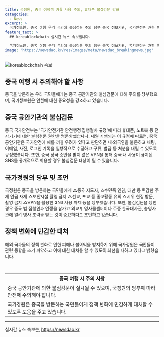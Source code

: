 ```yaml
---
title: 국정원, 중국 여행객 카톡 사용 주의, 휴대폰 불심검문 강화
categories:
  - News
excerpt: >
  국가정보원, 중국 여행 우리 국민에 불심검문 주의 당부 중국 정보기관, 국가안전부 권한 명문화. 중국 공안기관, 휴대폰·전자기기 불심검문 시행. 국가안전기관 규정으로 내·외국인 정보 수집 권한 부여. 민감 주제 언급 자제, 보안시설 촬영 금지 등 당부. 불심검문 당하면 외교부 영사조력 요청을 당부. 관계자는 해외 정책 변화 주시하여 국민 피해 최소화 약속.
feature_text: >
  ## koreablockchain 실시간 뉴스 속보입니다.

  국가정보원, 중국 여행 우리 국민에 불심검문 주의 당부 중국 정보기관, 국가안전부 권한 명문화. 중국 공안기관, 휴대폰·전자기기 불심검문 시행. 국가안전기관 규정으로 내·외국인 정보 수집 권한 부여. 민감 주제 언급 자제, 보안시설 촬영 금지 등 당부. 불심검문 당하면 외교부 영사조력 요청을 당부. 관계자는 해외 정책 변화 주시하여 국민 피해 최소화 약속.
image: 'https://newsdao.kr/res/images/meta/newsdao_breakingnews.jpg'
---
```


<p><img src="https://newsdao.kr/res/images/meta/newsdao_breakingnews.jpg" alt="koreablockchain 속보" /></p>

<h2 data-ke-size="size26">중국 여행 시 주의해야 할 사항</h2>

<p data-ke-size="size16">중국을 방문하는 우리 국민들에게는 중국 공안기관의 불심검문에 대해 주의를 당부했으며, 국가정보원은 안전에 대한 중요성을 강조하고 있습니다.</p>

<h2 data-ke-size="size24">중국 공안기관의 불심검문</h2>

<p data-ke-size="size16">중국 국가안전부는 '국가안전기관 안전행정 집행절차 규정'에 따라 휴대폰, 노트북 등 전자기기에 대한 불심검문 권한을 명문화했습니다. 내달 시행되는 이 규정에 따르면, 중국 공안기관은 국가안전에 해를 끼칠 우려가 있다고 판단하면 내·외국인을 불문하고 채팅, 이메일, 사진, 로그인 기록을 일방적으로 수집하고 구류, 벌금 등 처분을 내릴 수 있도록 규정했습니다. 또한, 중국 당국 승인을 받지 않은 VPN을 통해 중국 내 사용이 금지된 SNS를 공개적으로 이용할 경우 불심검문 대상이 될 수 있습니다.</p>

<h2 data-ke-size="size24">국가정원의 당부 및 조언</h2>

<p data-ke-size="size16">국정원은 중국을 방문하는 국민들에게 △중국 지도자, 소수민족 인권, 대만 등 민감한 주제 언급 자제 △보안시설 촬영 금지 △선교, 포교 등 종교활동 유의 △시위 현장 방문, 촬영 금지 △VPN을 활용한 SNS 사용 자제 등을 당부했습니다. 또한, 불심검문을 당한 경우 중국 법 집행인과 언쟁을 삼가고 외교부 영사콜센터이나 주중 한국대사관, 총영사관에 알려 영사 조력을 받는 것이 중요하다고 조언하고 있습니다.</p>

<h2 data-ke-size="size24">정책 변화에 민감한 대처</h2>

<p data-ke-size="size16">해외 국가들의 정책 변화로 인한 피해나 불이익을 방지하기 위해 국가정원은 국민들이 관련 동향을 조기 파악하고 이에 대한 대처를 할 수 있도록 최선을 다하고 있다고 밝혔습니다.</p>

<p data-ke-size="size16">&nbsp;</p>

<table>
<tbody>
<tr>
<td style="text-align: center; height: 17px;"><b>중국 여행 시 주의 사항</b></td>
</tr>
<tr>
<td style="text-align: left; height: 17px;">중국 공안기관에 의한 불심검문이 실시될 수 있으며, 국정원의 당부에 따라 안전에 주의해야 합니다.</td>
</tr>
<tr>
<td style="text-align: left; height: 17px;">국가정원은 중국을 방문하는 국민들에게 정책 변화에 민감하게 대처할 수 있도록 도움을 주고 있습니다.</td>
</tr>
</tbody>
</table>

<hr>
실시간 뉴스 속보는, <a href="https://newsdao.kr" rel="dofollow">https://newsdao.kr</a>


